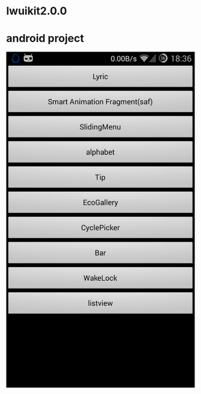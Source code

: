 # lwuikit2.0.0
# android project
![image](https://github.com/guochangqing/lwuikit2.0.0/raw/master/screenshots/1.png)
